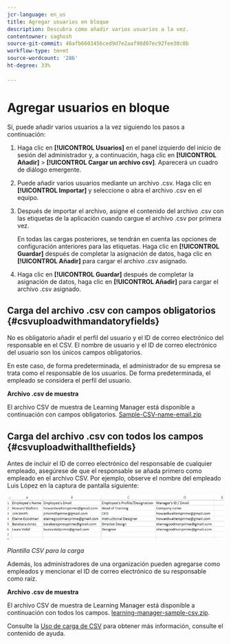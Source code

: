 ```yaml
---
jcr-language: en_us
title: Agregar usuarios en bloque
description: Descubra cómo añadir varios usuarios a la vez.
contentowner: saghosh
source-git-commit: 46afb6603456ced9d7e2aaf98d07ec92fee30c0b
workflow-type: tm+mt
source-wordcount: '286'
ht-degree: 33%

---
```




# Agregar usuarios en bloque

Sí, puede añadir varios usuarios a la vez siguiendo los pasos a continuación:

1. Haga clic en **[!UICONTROL Usuarios]** en el panel izquierdo del inicio de sesión del administrador y, a continuación, haga clic en **[!UICONTROL Añadir]** > **[!UICONTROL Cargar un archivo csv]**. Aparecerá un cuadro de diálogo emergente.

1. Puede añadir varios usuarios mediante un archivo .csv. Haga clic en **[!UICONTROL Importar]** y seleccione o abra el archivo .csv en el equipo.

1. Después de importar el archivo, asigne el contenido del archivo .csv con las etiquetas de la aplicación cuando cargue el archivo .csv por primera vez.

   En todas las cargas posteriores, se tendrán en cuenta las opciones de configuración anteriores para las etiquetas. Haga clic en **[!UICONTROL Guardar]** después de completar la asignación de datos, haga clic en **[!UICONTROL Añadir]** para cargar el archivo .csv asignado.

1. Haga clic en **[!UICONTROL Guardar]** después de completar la asignación de datos, haga clic en **[!UICONTROL Añadir]** para cargar el archivo .csv asignado.

## Carga del archivo .csv con campos obligatorios {#csvuploadwithmandatoryfields}

No es obligatorio añadir el perfil del usuario y el ID de correo electrónico del responsable en el CSV. El nombre de usuario y el ID de correo electrónico del usuario son los únicos campos obligatorios.

En este caso, de forma predeterminada, el administrador de su empresa se trata como el responsable de los usuarios. De forma predeterminada, el empleado se considera el perfil del usuario.

**Archivo .csv de muestra**

El archivo CSV de muestra de Learning Manager está disponible a continuación con campos obligatorios.
[Sample-CSV-name-email.zip](assets/sample-csv-name-email.zip)

## Carga del archivo .csv con todos los campos {#csvuploadwithallthefields}

Antes de incluir el ID de correo electrónico del responsable de cualquier empleado, asegúrese de que el responsable se añada primero como empleado en el archivo CSV. Por ejemplo, observe el nombre del empleado Luis López en la captura de pantalla siguiente:

![](assets/csv-example.png)

*Plantilla CSV para la carga*

Además, los administradores de una organización pueden agregarse como empleados y mencionar el ID de correo electrónico de su responsable como raíz.

**Archivo .csv de muestra**

El archivo CSV de muestra de Learning Manager está disponible a continuación con todos los campos.
[learning-manager-sample-csv.zip](assets/learning-manager-sample-csv.zip).

Consulte la  [Uso de carga de CSV](/help/migrated/administrators/feature-summary/add-users-user-groups.md) para obtener más información, consulte el contenido de ayuda.
